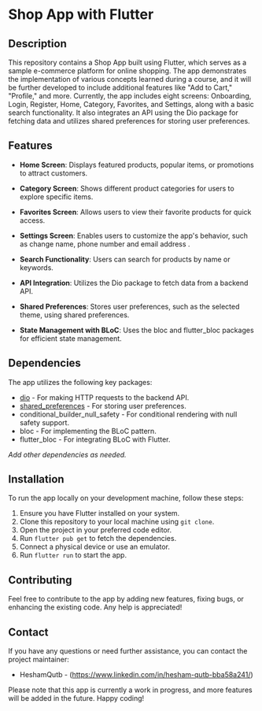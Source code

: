 # Shop App with Flutter

## Description

This repository contains a Shop App built using Flutter, which serves as a sample e-commerce platform for online shopping. The app demonstrates the implementation of various concepts learned during a course, and it will be further developed to include additional features like "Add to Cart," "Profile," and more. Currently, the app includes eight screens: Onboarding, Login, Register, Home, Category, Favorites, and Settings, along with a basic search functionality. It also integrates an API using the Dio package for fetching data and utilizes shared preferences for storing user preferences.

## Features

- **Home Screen**: Displays featured products, popular items, or promotions to attract customers.

- **Category Screen**: Shows different product categories for users to explore specific items.

- **Favorites Screen**: Allows users to view their favorite products for quick access.

- **Settings Screen**: Enables users to customize the app's behavior, such as change name, phone number and email address .

- **Search Functionality**: Users can search for products by name or keywords.

- **API Integration**: Utilizes the Dio package to fetch data from a backend API.

- **Shared Preferences**: Stores user preferences, such as the selected theme, using shared preferences.

- **State Management with BLoC**: Uses the bloc and flutter_bloc packages for efficient state management.


## Dependencies

The app utilizes the following key packages:

- [dio](https://pub.dev/packages/dio) - For making HTTP requests to the backend API.
- [shared_preferences](https://pub.dev/packages/shared_preferences) - For storing user preferences.
- conditional_builder_null_safety - For conditional rendering with null safety support.
- bloc - For implementing the BLoC pattern.
- flutter_bloc - For integrating BLoC with Flutter.

_Add other dependencies as needed._

## Installation

To run the app locally on your development machine, follow these steps:

1. Ensure you have Flutter installed on your system.
2. Clone this repository to your local machine using `git clone`.
3. Open the project in your preferred code editor.
4. Run `flutter pub get` to fetch the dependencies.
5. Connect a physical device or use an emulator.
6. Run `flutter run` to start the app.

## Contributing

Feel free to contribute to the app by adding new features, fixing bugs, or enhancing the existing code. Any help is appreciated!

## Contact

If you have any questions or need further assistance, you can contact the project maintainer:

- HeshamQutb - (https://www.linkedin.com/in/hesham-qutb-bba58a241/)

Please note that this app is currently a work in progress, and more features will be added in the future. Happy coding!

